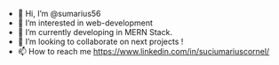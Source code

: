 - 👋 Hi, I’m @sumarius56
- 👀 I’m interested in web-development
- 🌱 I’m currently developing in  MERN Stack.
- 💞️ I’m looking to collaborate on  next projects !
- 📫 How to reach me  https://www.linkedin.com/in/suciumariuscornel/

<!---
sumarius56/sumarius56 is a ✨ special ✨ repository because its `README.md` (this file) appears on your GitHub profile.
You can click the Preview link to take a look at your changes.
--->
